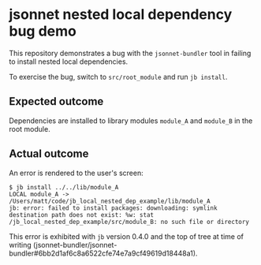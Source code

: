 # jsonnet nested local dependency bug demo

This repository demonstrates a bug with the `jsonnet-bundler` tool in failing
to install nested local dependencies.

To exercise the bug, switch to `src/root_module` and run `jb install`.

## Expected outcome

Dependencies are installed to library modules `module_A` and `module_B` in the
root module.

## Actual outcome

An error is rendered to the user's screen:

```
$ jb install ../../lib/module_A
LOCAL module_A -> /Users/matt/code/jb_local_nested_dep_example/lib/module_A
jb: error: failed to install packages: downloading: symlink destination path does not exist: %w: stat /jb_local_nested_dep_example/src/module_B: no such file or directory
```

This error is exhibited with `jb` version 0.4.0 and the top of tree at time of
writing
(jsonnet-bundler/jsonnet-bundler#6bb2d1af6c8a6522cfe74e7a9cf49619d18448a1).
